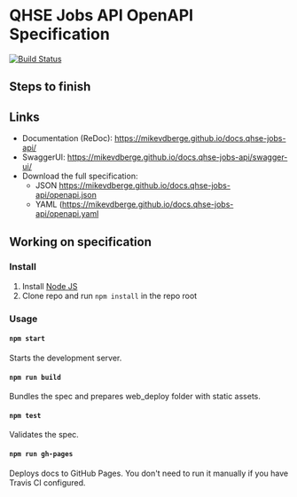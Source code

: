 # QHSE Jobs API OpenAPI Specification
[![Build Status](https://travis-ci.com/mikevdberge/docs.qhse-jobs-api.svg?branch=master)](https://travis-ci.com/mikevdberge/docs.qhse-jobs-api)
## Steps to finish

## Links
- Documentation (ReDoc): https://mikevdberge.github.io/docs.qhse-jobs-api/
- SwaggerUI: https://mikevdberge.github.io/docs.qhse-jobs-api/swagger-ui/
- Download the full specification:
    + JSON https://mikevdberge.github.io/docs.qhse-jobs-api/openapi.json
    + YAML (https://mikevdberge.github.io/docs.qhse-jobs-api/openapi.yaml

## Working on specification
### Install

1. Install [Node JS](https://nodejs.org/)
2. Clone repo and run `npm install` in the repo root

### Usage

#### `npm start`
Starts the development server.

#### `npm run build`
Bundles the spec and prepares web_deploy folder with static assets.

#### `npm test`
Validates the spec.

#### `npm run gh-pages`
Deploys docs to GitHub Pages. You don't need to run it manually if you have Travis CI configured.
